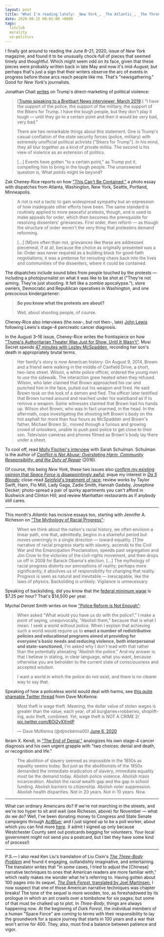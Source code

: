 ```yaml
---
layout: post
title: "What I'm reading lately: _New York_, _The Atlantic_, _The Three-Body Problem_"
date: 2020-08-15 00:01:00 +0000
tags:
  litclub
  morality
  us-politics
---
```


I finally got around to reading the June 8–21, 2020, issue of _New York_ magazine,
and found it to be unusually chock-full of pieces that seemed timely and thoughtful.
Which might seem odd on its face, given that these pieces were probably written back
in late May and now it's mid-August; but perhaps that's just a sign that their writers
observe the arc of events in progress before those arcs reach people like me.
That's "newsgathering." Good for _New York_'s journalists.

Jonathan Chait [writes](https://nymag.com/intelligencer/2020/06/trump-has-gone-full-authoritarian.html)
on Trump's direct-marketing of political violence:

> [[Trump speaking to a Breitbart News interviewer, March 2019](https://www.breitbart.com/politics/2019/03/13/exclusive-president-donald-trump-paul-ryan-blocked-subpoenas-of-democrats/):]
> "I have the support of the police, the support of the military, the support of the Bikers for Trump.
> I have the tough people, but they don't play it tough — until they go to a certain point
> and then it would be very bad, very bad."
>
> There are two remarkable things about this statement. One is Trump's
> casual conflation of the state security forces (police, military)
> with extremely unofficial political activists ("Bikers for Trump").
> In his mind, they all blur together as a kind of private militia.
> The second is his view of violence as an extension of politics.
>
> [...] Events have gotten "to a certain point," as Trump put it,
> compelling him to bring in the tough people. The unanswered question is,
> What points might lie beyond?

Zak Cheney-Rice reports on how ["This Can't Be Contained,"](https://nymag.com/intelligencer/2020/06/george-floyd-protests-america.html)
a photo essay with dispatches from Atlanta, Washington, New York, Seattle, Portland, Minneapolis.

> A riot is not a tactic to gain widespread sympathy but an expression of how
> inadequate other efforts have been. The same standard is routinely applied to
> more peaceful protests, though, and is used to make appeals for order, which then
> becomes the prerequisite for resolving dissenters' grievances. First order,
> then reform — as though the structure of order weren't the very thing that protesters
> demand reforming.
>
> [...] [M]ore often than not, grievances like these are addressed piecemeal,
> if at all, because the choice as originally presented was a lie: Order was never
> required as a building block for good-faith negotiations; it was a pretense for
> rerouting chaos back into the lives and communities of the dissenters, where
> it could be contained.

The dispatches include sound bites from people touched by the protests — including a
photojournalist on what it was like to be shot at ("They're not aiming. They're just shooting.
It felt like a zombie apocalypse."), store owners, Democratic and Republican operatives
in Washington, and one precocious kindergartener:

> <b>So you know what the protests are about?</b>
>
> Well, about shooting people, of course.

Cheney-Rice also interviews (the now-, but not then-, late)
[John Lewis](https://en.wikipedia.org/wiki/John_Lewis) following Lewis's
stage-4 pancreatic cancer diagnosis.

In the August 3–16 issue, Cheney-Rice writes the frontispiece on how
["Trump's Authoritarian Theater Was Just for Show, Until It Wasn't"](https://nymag.com/intelligencer/2020/08/trumps-authoritarianism-portland-protests.html).
Mosi Secret spends [47 minutes with Lezley McSpadden](https://nymag.com/intelligencer/2020/07/lezley-mcspadden-is-still-fighting.html),
recording her son's death in appropriately brutal terms.

> Her family's story is now American history: On August 9, 2014,
> Brown and a friend were walking in the middle of Canfield Drive,
> a short, two-lane street. Wilson, a white police officer, ordered
> the young men to use the sidewalk. The interaction grew heated
> when they refused. Wilson, who later claimed that Brown approached
> his car and punched him in the face, pulled out his weapon and fired.
> He said Brown took on the look of a demon and fled. The officer later
> testified that Brown turned around and reached under his waistband
> as if to remove a weapon. Some witnesses claimed that Brown had his
> hands up. Wilson shot Brown, who was in fact unarmed, in the head.
> In the aftermath, cops investigating the shooting left Brown's body
> on the hot asphalt for more than four hours as McSpadden and
> Brown's father, Michael Brown Sr., moved through a furious and
> growing crowd of onlookers, unable to push past police to get close
> to their son. Television cameras and phones filmed as Brown's body
> lay there under a sheet.

To cool off, read [Molly Fischer's interview](https://www.thecut.com/2020/08/sarah-schulman-conflict-is-not-abuse.html)
with Sarah Schulman. Schulman is the author of [_Conflict is Not Abuse: Overstating Harm,
Community Responsibility, and the Duty of Repair_](https://amzn.to/341MYdX) (2016).

Of course, this being _New York_, these two issues also
[confirm my existing opinion that _Space Force_ is disappointingly awful](https://www.vulture.com/article/space-force-netflix-review.html);
pique my interest in [_Da 5 Bloods_](https://www.vulture.com/article/spike-lee-da-5-bloods.html);
close-read [_Seinfeld_'s treatment of race](https://www.vulture.com/2020/08/seinfeld-rewatch-close-read.html);
review works by Taylor Swift, Haim, Flo Milli, Lady Gaga, Zadie Smith, Hannah Gadsby, Josephine Decker;
photo-spread a pair of quirky apartments you can't afford in Bushwick and Clinton Hill;
and review Manhattan restaurants as if anybody still cares.

----

This month's _Atlantic_ has incisive essays too, starting with Jennifer A. Richeson
on ["The Mythology of Racial Progress"](https://www.theatlantic.com/magazine/archive/2020/09/the-mythology-of-racial-progress/614173/):

> When we think about the nation's racial history, we often envision a linear path,
> one that, admittedly, begins in a shameful period but moves unerringly in a single
> direction — toward equality. [T]he narrative of racial progress starts with slavery,
> ascends to the Civil War and the Emancipation Proclamation, speeds past segregation
> and Jim Crow to the victories of the civil-rights movement, and then drops us off
> in 2008 for Barack Obama's election. [...]
> The mythology of racial progress distorts our perceptions of reality; perhaps more
> significantly, it absolves us of responsibility for changing that reality. Progress
> is seen as natural and inevitable — inescapable, like the laws of physics.
> Backsliding is unlikely. Vigilance is unnecessary.

Speaking of backsliding, did you know that the
[federal minimum wage](https://en.wikipedia.org/wiki/Minimum_wage_in_the_United_States)
is $7.25 per hour? That's $14,500 per year.

Mychal Denzel Smith writes on how ["Police Reform is Not Enough"](https://www.theatlantic.com/magazine/archive/2020/09/police-reform-is-not-enough/614176/):

> When asked "What would you have us do with the police?," I make a point of saying,
> unequivocally, "Abolish them," because that is what I mean. I seek a world without police.
> When I explain that achieving such a world would require us to <b>enact a number of
> redistributive policies and educational programs aimed at providing for everyone's
> basic needs and reducing violence, both interpersonal and state-sanctioned,</b>
> I'm asked why I don't lead with that rather than the potentially alienating
> "Abolish the police." And my answer is that I believe in stating, in clear language,
> what you want, because otherwise you are beholden to the current state of consciousness
> and accepted wisdom.
>
> I want a world in which the police do not exist, and there is no clearer way to say that.

Speaking of how a policeless world would deal with harms, see
[this quite shareable Twitter thread](https://twitter.com/djmckenna00/status/1269218616861437952)
from Dave McKenna:

<blockquote class="twitter-tweet"><p lang="en" dir="ltr">Most theft is wage theft. Meaning, the dollar value of stolen wages is greater than the value, each year, of all burglaries+robberies, shoplifting, auto theft, combined. Yet, wage theft is NOT A CRIME 2/ <a href="https://t.co/BOj2yXXmtP">pic.twitter.com/BOj2yXXmtP</a></p>&mdash; Dave McKenna (@djmckenna00) <a href="https://twitter.com/djmckenna00/status/1269219453637623808?ref_src=twsrc%5Etfw">June 6, 2020</a></blockquote> <script async src="https://platform.twitter.com/widgets.js" charset="utf-8"></script>

Ibram X. Kendi, in ["The End of Denial,"](https://www.theatlantic.com/magazine/archive/2020/09/the-end-of-denial/614194/)
analogizes his own stage-4 cancer diagnosis and his own urgent grapple with "two choices: denial and death, or recognition and life."

> The abolition of slavery seemed as impossible in the 1850s as equality seems today.
> But just as the abolitionists of the 1850s demanded the immediate eradication of slavery,
> immediate equality must be the demand today. Abolish police violence.
> Abolish mass incarceration. Abolish the racial wealth gap and the gap in school funding.
> Abolish barriers to citizenship. Abolish voter suppression. Abolish health disparities.
> Not in 20 years. Not in 10 years. Now.

----

What can ordinary Americans do? If we're not marching in the streets, and we're too hyper to sit and wait
(see Richeson, above) for November — what do we do? Well, I've been donating money to Congress and
State Senate campaigns through [ActBlue](https://twitter.com/actblue);
and I just signed up to be a poll worker, about which you can find more
[here](https://www.eac.gov/voters/become-poll-worker).
(I admit I signed up only because Westchester County sent out postcards begging for volunteers.
Your local government might not send you a postcard, but I bet they have some kind of process!)

----

P.S.— I also read Ken Liu's translation of Liu Cixin's
[_The Three-Body Problem_](https://en.wikipedia.org/wiki/The_Three-Body_Problem_(novel))
and found it engaging, outlandishly imaginative, and entertaining. The translator writes that
"in some cases, I tried to adjust the [Chinese] narrative techniques to ones that American readers are
more familiar with," which really makes me wonder what he's referring to. Having gotten about 100 pages
into its sequel, [_The Dark Forest_, translated by Joel Martinsen](https://amzn.to/3iNASJN), I now suspect that
one of those American narrative techniques was chapter breaks! The tone of the sequel is more wooden, too,
as foreshadowed by its prologue in which an ant crawls over a tombstone for six pages; but some of that
must be chalked up to plot. In _Three-Body_, things are always happening _now_. At the beginning of _Dark Forest_,
the individual members of a human "Space Force" are coming to terms with their responsibility to lay the
groundwork for a space journey that starts in 100 years and a war that won't arrive for 400. They,
also, must find a balance between patience and vigor.
